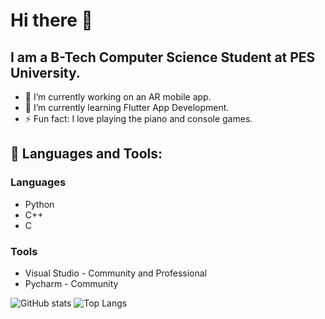 # Hi there 👋

## I am a B-Tech Computer Science Student at PES University.

- 🔭 I’m currently working on an AR mobile app.
- 🌱 I’m currently learning Flutter App Development.
- ⚡ Fun fact: I love playing the piano and console games.

## 🧰 Languages and Tools:
### Languages
- Python
- C++
- C

### Tools
- Visual Studio - Community and Professional
- Pycharm - Community

![GitHub stats](https://github-readme-stats.vercel.app/api?username=Manab784&show_icons=true&theme=tokyonight)
![Top Langs](https://github-readme-stats.vercel.app/api/top-langs/?username=Manab784&theme=tokyonight)
